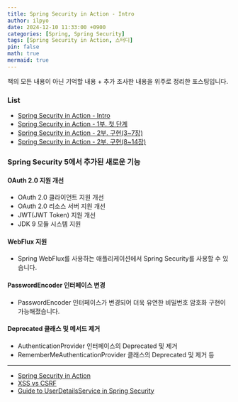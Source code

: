 ```yaml
---
title: Spring Security in Action - Intro
author: ilpyo
date: 2024-12-10 11:33:00 +0900
categories: [Spring, Spring Security]
tags: [Spring Security in Action, 스터디]
pin: false
math: true
mermaid: true
---
```


책의 모든 내용이 아닌 기억할 내용 + 추가 조사한 내용을 위주로 정리한 포스팅입니다.

### List
- [Spring Security in Action - Intro](/posts/spring-security-in-action-0/)
- [Spring Security in Action - 1부. 첫 단계](/posts/spring-security-in-action-1/)
- [Spring Security in Action - 2부. 구현(3~7장)](/posts/spring-security-in-action-2-1/)
- [Spring Security in Action - 2부. 구현(8~14장)](/posts/spring-security-in-action-2-2/)

### Spring Security 5에서 추가된 새로운 기능
#### OAuth 2.0 지원 개선
- OAuth 2.0 클라이언트 지원 개선
- OAuth 2.0 리소스 서버 지원 개선
- JWT(JWT Token) 지원 개선
- JDK 9 모듈 시스템 지원

#### WebFlux 지원
- Spring WebFlux를 사용하는 애플리케이션에서 Spring Security를 사용할 수 있습니다.

#### PasswordEncoder 인터페이스 변경
- PasswordEncoder 인터페이스가 변경되어 더욱 유연한 비밀번호 암호화 구현이 가능해졌습니다.

#### Deprecated 클래스 및 메서드 제거
- AuthenticationProvider 인터페이스의 Deprecated 및 제거
- RememberMeAuthenticationProvider 클래스의 Deprecated 및 제거 등

---
- [Spring Security in Action](https://github.com/spring-projects/spring-security/)
- [XSS vs CSRF](https://www.wallarm.com/what/what-is-the-difference-between-csrf-and-xss)
- [Guide to UserDetailsService in Spring Security](https://howtodoinjava.com/spring-security/inmemory-jdbc-userdetails-service/)

  




